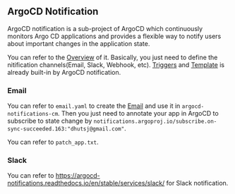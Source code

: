 ## ArgoCD Notification
ArgoCD notification is a sub-project of ArgoCD which continuously monitors Argo CD applications and provides a flexible way to notify users about important changes in the application state.

You can refer to the [Overview](https://argocd-notifications.readthedocs.io/en/stable/) of it. Basically, you just need to define the nitification channels(Email, Slack, Webhook, etc). [Triggers](https://argocd-notifications.readthedocs.io/en/stable/triggers/) and [Template](https://argocd-notifications.readthedocs.io/en/stable/templates/) is already built-in by ArgoCD notification.

### Email
You can refer to `email.yaml` to create the [Email](https://argocd-notifications.readthedocs.io/en/stable/services/email/) and use it in `argocd-notifications-cm`. Then you just need to annotate your app in ArgoCD to subscribe to state change by `notifications.argoproj.io/subscribe.on-sync-succeeded.163:"dhutsj@gmail.com"`.

You can refer to `patch_app.txt`.

### Slack
You can refer to https://argocd-notifications.readthedocs.io/en/stable/services/slack/ for Slack notification.
